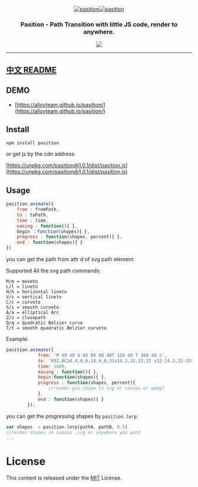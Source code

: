 ﻿
<p align="center">
  <a href ="##"><img alt="pasition" src="http://images2015.cnblogs.com/blog/105416/201706/105416-20170620094820476-131210795.gif"></a><a href ="##"><img alt="pasition" src="http://images2015.cnblogs.com/blog/105416/201706/105416-20170620094817554-48316107.gif"></a>
</p>
<h3 align="center">
Pasition - Path Transition with little JS code, render to anywhere.
</h3>
<p align="center">
  <a href="https://travis-ci.org/AlloyTeam/omi"><img src="https://travis-ci.org/AlloyTeam/omi.svg"></a>
</p>

---

## [﻿中文 README](https://github.com/AlloyTeam/pasition/blob/master/docs/release.md)

## DEMO

* [https://alloyteam.github.io/pasition/](https://alloyteam.github.io/pasition/)

## Install

```
npm install pasition
```

or get js by the cdn address:

[https://unpkg.com/pasition@1.0.1/dist/pasition.js](https://unpkg.com/pasition@1.0.1/dist/pasition.js)

## Usage

```js
pasition.animate({
    from : fromPath,
    to : toPath,
    time : time,
    easing : function(){ },
    begin ：function(shapes){ },
    progress : function(shapes, percent){ },
    end : function(shapes){ }
})
```

you can get the path from attr d of svg path element.

Supported All the svg path commands:

```
M/m = moveto
L/l = lineto
H/h = horizontal lineto
V/v = vertical lineto
C/c = curveto
S/s = smooth curveto
A/a = elliptical Arc
Z/z = closepath
Q/q = quadratic Belzier curve
T/t = smooth quadratic Belzier curveto
```

Example:

```js
pasition.animate({
            from: 'M 40 40 Q 60 80 80 40T 120 40 T 160 40 z',
            to: 'M32,0C14.4,0,0,14.4,0,32s14.3,32,32,32 s32-14.3,32-32S49.7,0,32,0z',
            time: 1000,
            easing : function(){ },
            begin:function(shapes){ },
            progress : function(shapes, percent){
                //render you shape to svg or canvas or webgl
            },
            end : function(shapes){ }
        });
```

you can get the progressing shapes by `pasition.lerp`:

```js
var shapes  = pasition.lerp(pathA, pathB, 0.5)
//render shapes in canvas ,svg or anywhere you want
...
```

# License
This content is released under the [MIT](http://opensource.org/licenses/MIT) License.
